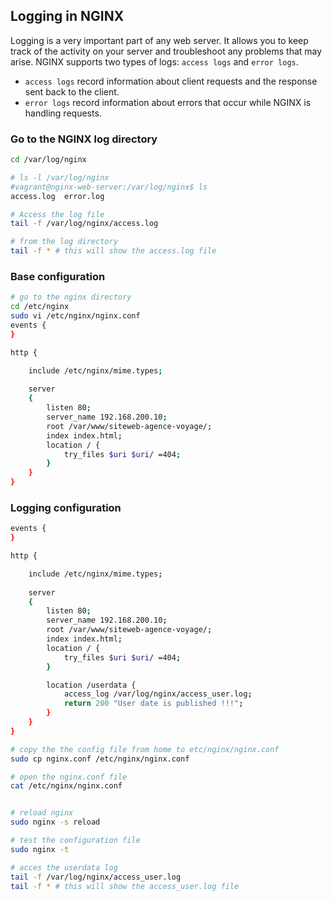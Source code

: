 ## Logging in NGINX

Logging is a very important part of any web server. It allows you to keep track of the activity on your server and troubleshoot any problems that may arise. NGINX supports two types of logs: `access logs` and `error logs`.
- `access logs` record information about client requests and the response sent back to the client.
- `error logs` record information about errors that occur while NGINX is handling requests.


### Go to the NGINX log directory

```bash
cd /var/log/nginx

# ls -l /var/log/nginx
#vagrant@nginx-web-server:/var/log/nginx$ ls
access.log  error.log

# Access the log file
tail -f /var/log/nginx/access.log

# from the log directory
tail -f * # this will show the access.log file

```

### Base configuration

```bash
# go to the nginx directory
cd /etc/nginx
sudo vi /etc/nginx/nginx.conf
events {
}

http {

    include /etc/nginx/mime.types;
      
    server 
    {
        listen 80;
        server_name 192.168.200.10;
        root /var/www/siteweb-agence-voyage/;
        index index.html;
        location / {
            try_files $uri $uri/ =404;
        }
    }
}
```

### Logging configuration

```bash
events {
}

http {

    include /etc/nginx/mime.types;
      
    server 
    {
        listen 80;
        server_name 192.168.200.10;
        root /var/www/siteweb-agence-voyage/;
        index index.html;
        location / {
            try_files $uri $uri/ =404;
        }

        location /userdata {
            access_log /var/log/nginx/access_user.log;
            return 200 "User date is published !!!"; 
        }
    }
}
```

```bash
# copy the the config file from home to etc/nginx/nginx.conf
sudo cp nginx.conf /etc/nginx/nginx.conf

# open the nginx.conf file
cat /etc/nginx/nginx.conf


# reload nginx
sudo nginx -s reload

# test the configuration file
sudo nginx -t

# acces the userdata log
tail -f /var/log/nginx/access_user.log
tail -f * # this will show the access_user.log file
```
